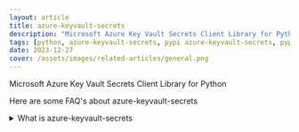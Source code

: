 ```yaml
---
layout: article
title: azure-keyvault-secrets
description: "Microsoft Azure Key Vault Secrets Client Library for Python"
tags: [python, azure-keyvault-secrets, pypi azure-keyvault-secrets, pypi, references]
date: 2023-12-27
cover: /assets/images/related-articles/general.png
---
```


Microsoft Azure Key Vault Secrets Client Library for Python

Here are some FAQ's about azure-keyvault-secrets
<details>
<summary>What is azure-keyvault-secrets</summary>
Microsoft Azure Key Vault Secrets Client Library for Python
</details>
